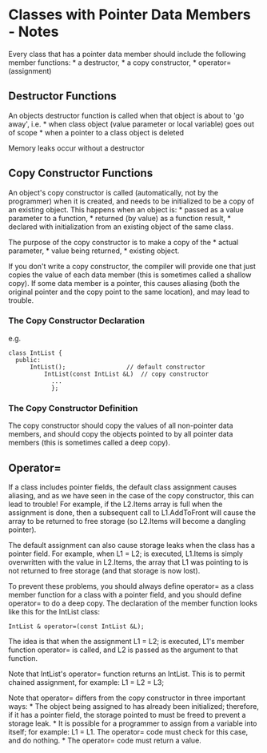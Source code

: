 # Classes with Pointer Data Members - Notes
Every class that has a pointer data member should include the following member functions:
    * a destructor,
    * a copy constructor,
    * operator= (assignment)

## Destructor Functions
An objects destructor function is called when that object is about to 'go away', i.e.
    * when class object (value parameter or local variable) goes out of scope
    * when a pointer to a class object is deleted

Memory leaks occur without a destructor

## Copy Constructor Functions
An object's copy constructor is called (automatically, not by the programmer) when it is created, and needs to be initialized to be a copy of an existing object. This happens when an object is:
    * passed as a value parameter to a function,
    * returned (by value) as a function result,
    * declared with initialization from an existing object of the same class.

The purpose of the copy constructor is to make a copy of the
    * actual parameter,
    * value being returned,
    * existing object.

If you don't write a copy constructor, the compiler will provide one that just copies the value of each data member (this is sometimes called a shallow copy). If some data member is a pointer, this causes aliasing (both the original pointer and the copy point to the same location), and may lead to trouble.

### The Copy Constructor Declaration
e.g.
```
class IntList {
  public:
      IntList();                 // default constructor
          IntList(const IntList &L)  // copy constructor
            ...
            };
```

### The Copy Constructor Definition
The copy constructor should copy the values of all non-pointer data members, and should copy the objects pointed to by all pointer data members (this is sometimes called a deep copy).

## Operator=
If a class includes pointer fields, the default class assignment causes aliasing, and as we have seen in the case of the copy constructor, this can lead to trouble! For example, if the L2.Items array is full when the assignment is done, then a subsequent call to L1.AddToFront will cause the array to be returned to free storage (so L2.Items will become a dangling pointer).

The default assignment can also cause storage leaks when the class has a pointer field. For example, when L1 = L2; is executed, L1.Items is simply overwritten with the value in L2.Items, the array that L1 was pointing to is not returned to free storage (and that storage is now lost).

To prevent these problems, you should always define operator= as a class member function for a class with a pointer field, and you should define operator= to do a deep copy. The declaration of the member function looks like this for the IntList class:
```
IntList & operator=(const IntList &L);
```
The idea is that when the assignment L1 = L2; is executed, L1's member function operator= is called, and L2 is passed as the argument to that function.

Note that IntList's operator= function returns an IntList. This is to permit chained assignment, for example: L1 = L2 = L3;

Note that operator= differs from the copy constructor in three important ways:
    * The object being assigned to has already been initialized; therefore, if it has a pointer field, the storage pointed to must be freed to prevent a storage leak.
    * It is possible for a programmer to assign from a variable into itself; for example: L1 = L1. The operator= code must check for this case, and do nothing.
    * The operator= code must return a value.
